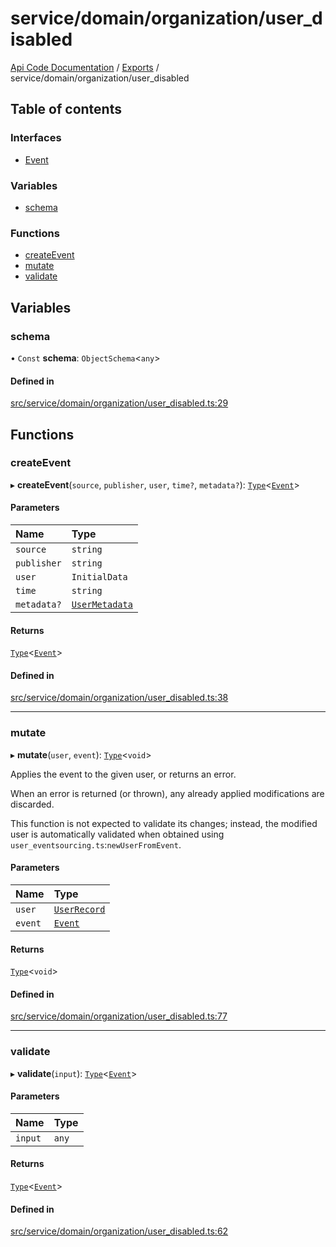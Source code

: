 # service/domain/organization/user\_disabled
 
[Api Code Documentation](../README.md) / [Exports](../modules.md) / service/domain/organization/user\_disabled

## Table of contents

### Interfaces

- [Event](../interfaces/service_domain_organization_user_disabled.Event.md)

### Variables

- [schema](service_domain_organization_user_disabled.md#schema)

### Functions

- [createEvent](service_domain_organization_user_disabled.md#createevent)
- [mutate](service_domain_organization_user_disabled.md#mutate)
- [validate](service_domain_organization_user_disabled.md#validate)

## Variables

### schema

• `Const` **schema**: `ObjectSchema`\<`any`\>

#### Defined in

[src/service/domain/organization/user_disabled.ts:29](https://github.com/openkfw/TruBudget/blob/26ade46/api/src/service/domain/organization/user_disabled.ts#L29)

## Functions

### createEvent

▸ **createEvent**(`source`, `publisher`, `user`, `time?`, `metadata?`): [`Type`](result.md#type)\<[`Event`](../interfaces/service_domain_organization_user_disabled.Event.md)\>

#### Parameters

| Name | Type |
| :------ | :------ |
| `source` | `string` |
| `publisher` | `string` |
| `user` | `InitialData` |
| `time` | `string` |
| `metadata?` | [`UserMetadata`](service_domain_metadata.md#usermetadata) |

#### Returns

[`Type`](result.md#type)\<[`Event`](../interfaces/service_domain_organization_user_disabled.Event.md)\>

#### Defined in

[src/service/domain/organization/user_disabled.ts:38](https://github.com/openkfw/TruBudget/blob/26ade46/api/src/service/domain/organization/user_disabled.ts#L38)

___

### mutate

▸ **mutate**(`user`, `event`): [`Type`](result.md#type)\<`void`\>

Applies the event to the given user, or returns an error.

When an error is returned (or thrown), any already applied modifications are
discarded.

This function is not expected to validate its changes; instead, the modified user
is automatically validated when obtained using
`user_eventsourcing.ts`:`newUserFromEvent`.

#### Parameters

| Name | Type |
| :------ | :------ |
| `user` | [`UserRecord`](../interfaces/service_domain_organization_user_record.UserRecord.md) |
| `event` | [`Event`](../interfaces/service_domain_organization_user_disabled.Event.md) |

#### Returns

[`Type`](result.md#type)\<`void`\>

#### Defined in

[src/service/domain/organization/user_disabled.ts:77](https://github.com/openkfw/TruBudget/blob/26ade46/api/src/service/domain/organization/user_disabled.ts#L77)

___

### validate

▸ **validate**(`input`): [`Type`](result.md#type)\<[`Event`](../interfaces/service_domain_organization_user_disabled.Event.md)\>

#### Parameters

| Name | Type |
| :------ | :------ |
| `input` | `any` |

#### Returns

[`Type`](result.md#type)\<[`Event`](../interfaces/service_domain_organization_user_disabled.Event.md)\>

#### Defined in

[src/service/domain/organization/user_disabled.ts:62](https://github.com/openkfw/TruBudget/blob/26ade46/api/src/service/domain/organization/user_disabled.ts#L62)
